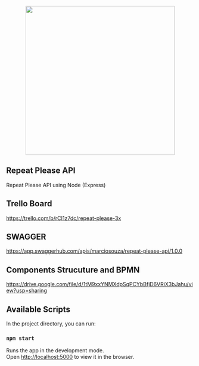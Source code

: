 <p align="center">
  <img src="https://github.com/marciomarquessouza/repeat-please/blob/master/src/assets/ui/logos/logo-header.png" width="400px" />  
</p>  

## Repeat Please API

Repeat Please API using Node (Express)

## Trello Board

https://trello.com/b/rCI1z7dc/repeat-please-3x

## SWAGGER

https://app.swaggerhub.com/apis/marciosouza/repeat-please-api/1.0.0

## Components Strucuture and BPMN

https://drive.google.com/file/d/1tM9xxYNMXdpSqPCYbBfjD6VRiX3bJahu/view?usp=sharing

## Available Scripts

In the project directory, you can run:

### `npm start`

Runs the app in the development mode.<br>
Open [http://localhost:5000](http://localhost:5000) to view it in the browser.
